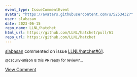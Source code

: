 ```yaml
---
event_type: IssueCommentEvent
avatar: "https://avatars.githubusercontent.com/u/5253432?"
user: slabasan
date: 2023-06-15
repo_name: LLNL/hatchet
html_url: https://github.com/LLNL/hatchet/pull/61
repo_url: https://github.com/LLNL/hatchet
---
```


<a href='https://github.com/slabasan' target='_blank'>slabasan</a> commented on issue <a href='https://github.com/LLNL/hatchet/pull/61' target='_blank'>LLNL/hatchet#61</a>.

<small>@cscully-allison Is this PR ready for review?...</small>

<a href='https://github.com/LLNL/hatchet/pull/61' target='_blank'>View Comment</a>